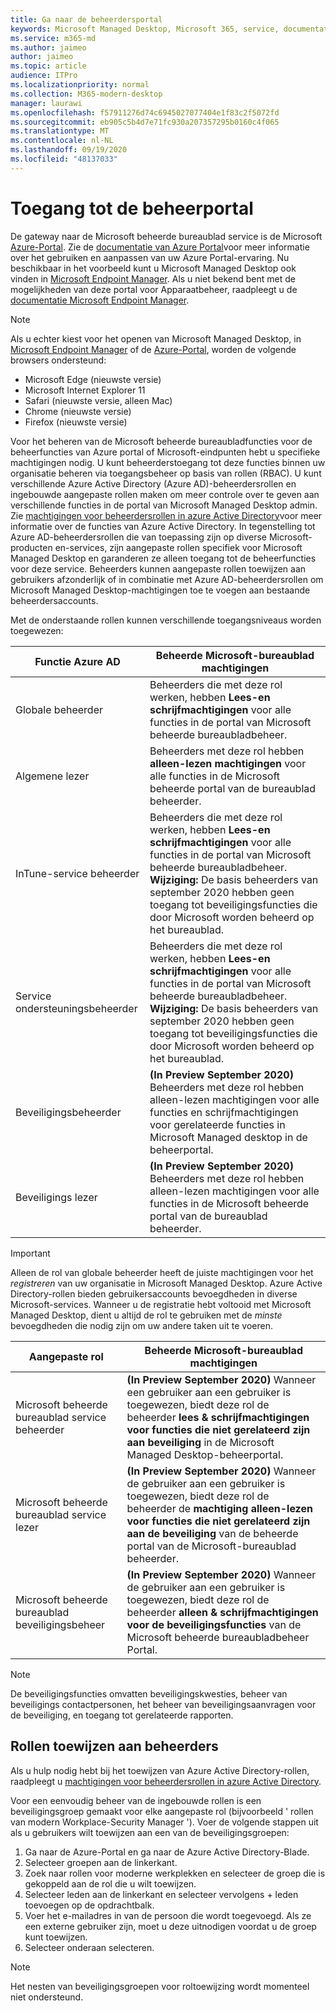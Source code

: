 ```yaml
---
title: Ga naar de beheerdersportal
keywords: Microsoft Managed Desktop, Microsoft 365, service, documentatie
ms.service: m365-md
ms.author: jaimeo
author: jaimeo
ms.topic: article
audience: ITPro
ms.localizationpriority: normal
ms.collection: M365-modern-desktop
manager: laurawi
ms.openlocfilehash: f57911276d74c6945027077404e1f83c2f5072fd
ms.sourcegitcommit: eb905c5b4d7e71fc930a207357295b0160c4f065
ms.translationtype: MT
ms.contentlocale: nl-NL
ms.lasthandoff: 09/19/2020
ms.locfileid: "48137033"
---
```

# <a name="access-the-admin-portal"></a>Toegang tot de beheerportal

De gateway naar de Microsoft beheerde bureaublad service is de Microsoft [Azure-Portal](https://portal.azure.com). Zie de [documentatie van Azure Portal](https://docs.microsoft.com/azure/azure-portal/)voor meer informatie over het gebruiken en aanpassen van uw Azure Portal-ervaring. Nu beschikbaar in het voorbeeld kunt u Microsoft Managed Desktop ook vinden in [Microsoft Endpoint Manager](https://endpoint.microsoft.com/). Als u niet bekend bent met de mogelijkheden van deze portal voor Apparaatbeheer, raadpleegt u de [documentatie Microsoft Endpoint Manager](https://docs.microsoft.com/mem/).

> [!NOTE]
> Als u echter kiest voor het openen van Microsoft Managed Desktop, in [Microsoft Endpoint Manager](https://endpoint.microsoft.com/) of de [Azure-Portal](https://portal.azure.com), worden de volgende browsers ondersteund:
> - Microsoft Edge (nieuwste versie)
> - Microsoft Internet Explorer 11
> - Safari (nieuwste versie, alleen Mac)
> - Chrome (nieuwste versie)
> - Firefox (nieuwste versie)

Voor het beheren van de Microsoft beheerde bureaubladfuncties voor de beheerfuncties van Azure portal of Microsoft-eindpunten hebt u specifieke machtigingen nodig. U kunt beheerderstoegang tot deze functies binnen uw organisatie beheren via toegangsbeheer op basis van rollen (RBAC). U kunt verschillende Azure Active Directory (Azure AD)-beheerdersrollen en ingebouwde aangepaste rollen maken om meer controle over te geven aan verschillende functies in de portal van Microsoft Managed Desktop admin. Zie [machtigingen voor beheerdersrollen in azure Active Directory](https://docs.microsoft.com/azure/active-directory/users-groups-roles/directory-assign-admin-roles)voor meer informatie over de functies van Azure Active Directory. In tegenstelling tot Azure AD-beheerdersrollen die van toepassing zijn op diverse Microsoft-producten en-services, zijn aangepaste rollen specifiek voor Microsoft Managed Desktop en garanderen ze alleen toegang tot de beheerfuncties voor deze service. Beheerders kunnen aangepaste rollen toewijzen aan gebruikers afzonderlijk of in combinatie met Azure AD-beheerdersrollen om Microsoft Managed Desktop-machtigingen toe te voegen aan bestaande beheerdersaccounts.

Met de onderstaande rollen kunnen verschillende toegangsniveaus worden toegewezen:

|Functie Azure AD  |Beheerde Microsoft-bureaublad machtigingen  |
|---------|---------|
|Globale beheerder     | Beheerders die met deze rol werken, hebben **Lees-en schrijfmachtigingen** voor alle functies in de portal van Microsoft beheerde bureaubladbeheer.         |
|Algemene lezer     | Beheerders met deze rol hebben **alleen-lezen machtigingen** voor alle functies in de Microsoft beheerde portal van de bureaublad beheerder.         |
|InTune-service beheerder     |  Beheerders die met deze rol werken, hebben **Lees-en schrijfmachtigingen** voor alle functies in de portal van Microsoft beheerde bureaubladbeheer. **Wijziging:** De basis beheerders van september 2020 hebben geen toegang tot beveiligingsfuncties die door Microsoft worden beheerd op het bureaublad.       |
|Service ondersteuningsbeheerder     | Beheerders die met deze rol werken, hebben **Lees-en schrijfmachtigingen** voor alle functies in de portal van Microsoft beheerde bureaubladbeheer. **Wijziging:** De basis beheerders van september 2020 hebben geen toegang tot beveiligingsfuncties die door Microsoft worden beheerd op het bureaublad.         |
|Beveiligingsbeheerder | **(In Preview September 2020)** Beheerders met deze rol hebben alleen-lezen machtigingen voor alle functies en schrijfmachtigingen voor gerelateerde functies in Microsoft Managed desktop in de beheerportal. |
|Beveiligings lezer | **(In Preview September 2020)**  Beheerders met deze rol hebben alleen-lezen machtigingen voor alle functies in de Microsoft beheerde portal van de bureaublad beheerder.|

> [!IMPORTANT]
> Alleen de rol van globale beheerder heeft de juiste machtigingen voor het *registreren* van uw organisatie in Microsoft Managed Desktop. Azure Active Directory-rollen bieden gebruikersaccounts bevoegdheden in diverse Microsoft-services. Wanneer u de registratie hebt voltooid met Microsoft Managed Desktop, dient u altijd de rol te gebruiken met de *minste* bevoegdheden die nodig zijn om uw andere taken uit te voeren.

 
|Aangepaste rol  |Beheerde Microsoft-bureaublad machtigingen  |
|---------|---------|
|Microsoft beheerde bureaublad service beheerder  | **(In Preview September 2020)** Wanneer een gebruiker aan een gebruiker is toegewezen, biedt deze rol de beheerder **lees & schrijfmachtigingen voor functies die niet gerelateerd zijn aan beveiliging** in de Microsoft Managed Desktop-beheerportal.  |
|Microsoft beheerde bureaublad service lezer | **(In Preview September 2020)** Wanneer de gebruiker aan een gebruiker is toegewezen, biedt deze rol de beheerder de **machtiging alleen-lezen voor functies die niet gerelateerd zijn aan de beveiliging** van de beheerde portal van de Microsoft-bureaublad beheerder. |
|Microsoft beheerde bureaublad beveiligingsbeheer | **(In Preview September 2020)** Wanneer de gebruiker aan een gebruiker is toegewezen, biedt deze rol de beheerder **alleen & schrijfmachtigingen voor de beveiligingsfuncties** van de Microsoft beheerde bureaubladbeheer Portal.   |

> [!NOTE]
> De beveiligingsfuncties omvatten beveiligingskwesties, beheer van beveiligings contactpersonen, het beheer van beveiligingsaanvragen voor de beveiliging, en toegang tot gerelateerde rapporten. 

## <a name="assigning-roles-to-administrators"></a>Rollen toewijzen aan beheerders

Als u hulp nodig hebt bij het toewijzen van Azure Active Directory-rollen, raadpleegt u [machtigingen voor beheerdersrollen in azure Active Directory](https://docs.microsoft.com/azure/active-directory/users-groups-roles/directory-assign-admin-roles).

Voor een eenvoudig beheer van de ingebouwde rollen is een beveiligingsgroep gemaakt voor elke aangepaste rol (bijvoorbeeld ' rollen van modern Workplace-Security Manager '). Voer de volgende stappen uit als u gebruikers wilt toewijzen aan een van de beveiligingsgroepen:
1.  Ga naar de Azure-Portal en ga naar de Azure Active Directory-Blade.
2.  Selecteer groepen aan de linkerkant.
3.  Zoek naar rollen voor moderne werkplekken en selecteer de groep die is gekoppeld aan de rol die u wilt toewijzen. 
4.  Selecteer leden aan de linkerkant en selecteer vervolgens + leden toevoegen op de opdrachtbalk.
5.  Voer het e-mailadres in van de persoon die wordt toegevoegd. Als ze een externe gebruiker zijn, moet u deze uitnodigen voordat u de groep kunt toewijzen.
6.  Selecteer onderaan selecteren.

> [!NOTE]
> Het nesten van beveiligingsgroepen voor roltoewijzing wordt momenteel niet ondersteund. 
